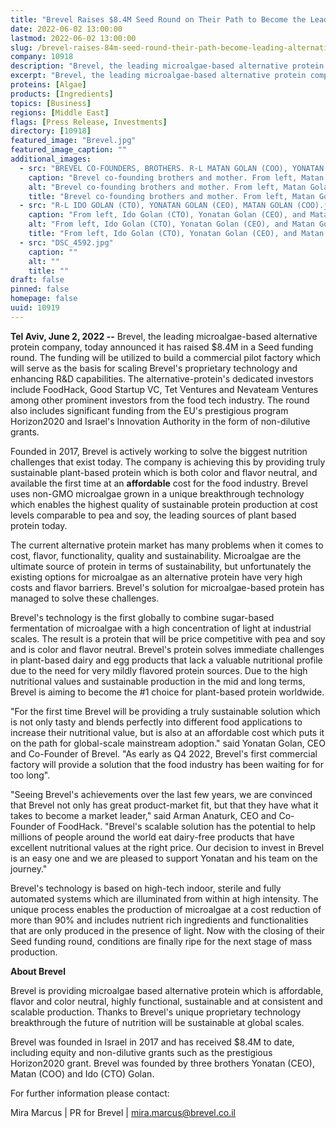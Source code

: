 ```yaml
---
title: "Brevel Raises $8.4M Seed Round on Their Path to Become the Leading Alternative Protein"
date: 2022-06-02 13:00:00
lastmod: 2022-06-02 13:00:00
slug: /brevel-raises-84m-seed-round-their-path-become-leading-alternative-protein
company: 10918
description: "Brevel, the leading microalgae-based alternative protein company, today announced it has raised $8.4M in a Seed funding round. The funding will be utilized to build a commercial pilot factory which will serve as the basis for scaling Brevel’s proprietary technology and enhancing R&D capabilities."
excerpt: "Brevel, the leading microalgae-based alternative protein company, today announced it has raised $8.4M in a Seed funding round. The funding will be utilized to build a commercial pilot factory which will serve as the basis for scaling Brevel’s proprietary technology and enhancing R&D capabilities."
proteins: [Algae]
products: [Ingredients]
topics: [Business]
regions: [Middle East]
flags: [Press Release, Investments]
directory: [10918]
featured_image: "Brevel.jpg"
featured_image_caption: ""
additional_images:
  - src: "BREVEL CO-FOUNDERS, BROTHERS. R-L MATAN GOLAN (COO), YONATAN GOLAN (CEO), MOTHER, IDO GOLAN (CTO).jpg"
    caption: "Brevel co-founding brothers and mother. From left, Matan Golan (COO), Yonatan Golan (CEO), Mother, and Ido Golan (CTO)."
    alt: "Brevel co-founding brothers and mother. From left, Matan Golan (COO), Yonatan Golan (CEO), Mother, and Ido Golan (CTO)."
    title: "Brevel co-founding brothers and mother. From left, Matan Golan (COO), Yonatan Golan (CEO), Mother, and Ido Golan (CTO)."
  - src: "R-L IDO GOLAN (CTO), YONATAN GOLAN (CEO), MATAN GOLAN (COO).jpg"
    caption: "From left, Ido Golan (CTO), Yonatan Golan (CEO), and Matan Golan (COO)."
    alt: "From left, Ido Golan (CTO), Yonatan Golan (CEO), and Matan Golan (COO)."
    title: "From left, Ido Golan (CTO), Yonatan Golan (CEO), and Matan Golan (COO)."
  - src: "DSC_4592.jpg"
    caption: ""
    alt: ""
    title: ""
draft: false
pinned: false
homepage: false
uuid: 10919
---
```

**Tel Aviv, June 2, 2022 --** Brevel, the leading microalgae-based
alternative protein company, today announced it has raised \$8.4M in a
Seed funding round. The funding will be utilized to build a commercial
pilot factory which will serve as the basis for scaling Brevel's
proprietary technology and enhancing R&D capabilities. The
alternative-protein's dedicated investors include FoodHack, Good Startup
VC, Tet Ventures and Nevateam Ventures among other prominent investors
from the food tech industry. The round also includes significant funding
from the EU's prestigious program Horizon2020 and Israel's Innovation
Authority in the form of non-dilutive grants. 

Founded in 2017, Brevel is actively working to solve the biggest
nutrition challenges that exist today. The company is achieving this by
providing truly sustainable plant-based protein which is both color and
flavor neutral, and available the first time at an **affordable** cost
for the food industry. Brevel uses non-GMO microalgae grown in a unique
breakthrough technology which enables the highest quality of sustainable
protein production at cost levels comparable to pea and soy, the leading
sources of plant based protein today. 

The current alternative protein market has many problems when it comes
to cost, flavor, functionality, quality and sustainability. Microalgae
are the ultimate source of protein in terms of sustainability, but
unfortunately the existing options for microalgae as an alternative
protein have very high costs and flavor barriers. Brevel's solution for
microalgae-based protein has managed to solve these challenges.

Brevel's technology is the first globally to combine sugar-based
fermentation of microalgae with a high concentration of light at
industrial scales. The result is a protein that will be price
competitive with pea and soy and is color and flavor neutral. Brevel's
protein solves immediate challenges in plant-based dairy and egg
products that lack a valuable nutritional profile due to the need for
very mildly flavored protein sources. Due to the high nutritional values
and sustainable production in the mid and long terms, Brevel is aiming
to become the #1 choice for plant-based protein worldwide.

"For the first time Brevel will be providing a truly sustainable
solution which is not only tasty and blends perfectly into different
food applications to increase their nutritional value, but is also at an
affordable cost which puts it on the path for global-scale mainstream
adoption." said Yonatan Golan, CEO and Co-Founder of Brevel. "As early
as Q4 2022, Brevel's first commercial factory will provide a solution
that the food industry has been waiting for for too long". 

\"Seeing Brevel\'s achievements over the last few years, we are
convinced that Brevel not only has great product-market fit, but that
they have what it takes to become a market leader," said Arman Anaturk,
CEO and Co-Founder of FoodHack. "Brevel\'s scalable solution has the
potential to help millions of people around the world eat dairy-free
products that have excellent nutritional values at the right price. Our
decision to invest in Brevel is an easy one and we are pleased to
support Yonatan and his team on the journey.\"

Brevel's technology is based on high-tech indoor, sterile and fully
automated systems which are illuminated from within at high intensity.
The unique process enables the production of microalgae at a cost
reduction of more than 90% and includes nutrient rich ingredients and
functionalities that are only produced in the presence of light. Now
with the closing of their Seed funding round, conditions are finally
ripe for the next stage of mass production.

**About Brevel**

Brevel is providing microalgae based alternative protein which is
affordable, flavor and color neutral, highly functional, sustainable and
at consistent and scalable production. Thanks to Brevel's unique
proprietary technology breakthrough the future of nutrition will be
sustainable at global scales.

Brevel was founded in Israel in 2017 and has received \$8.4M to date,
including equity and non-dilutive grants such as the prestigious
Horizon2020 grant. Brevel was founded by three brothers Yonatan (CEO),
Matan (COO) and Ido (CTO) Golan.

For further information please contact:

Mira Marcus \| PR for Brevel \| <mira.marcus@brevel.co.il>
